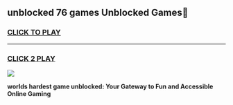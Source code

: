 
## unblocked 76 games Unblocked Games👋
<h3>
<a href="https://premium.freeplayer.one?title=unblocked_76_games&ref=16F">CLICK TO PLAY</a></h3>
<hr>

<h3>
<a href="https://premium.freeplayer.one?title=unblocked_76_games&ref=16F">CLICK 2 PLAY</a>
  
</h3>

<a href="https://premium.freeplayer.one?title=unblocked_76_games&ref=16F/"><img src="https://clearcache.store/games.png"></a>


**worlds hardest game unblocked: Your Gateway to Fun and Accessible Online Gaming**
